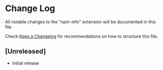 # Change Log

All notable changes to the "npm-info" extension will be documented in this file.

Check [Keep a Changelog](http://keepachangelog.com/) for recommendations on how to structure this file.

## [Unreleased]

- Initial release